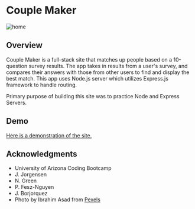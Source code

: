 # Couple Maker

![home](https://user-images.githubusercontent.com/25511541/36041494-f4ded7fa-0d85-11e8-9f60-973973ee0199.PNG)

## Overview

Couple Maker is a full-stack site that matches up people based on a 10-question survey results. The app takes in results from a user's survey, and compares their answers with those from other users to find and display the best match. This app uses Node.js server which utilizes Express.js framework to handle routing.  

Primary purpose of building this site was to practice Node and Express Servers.  

## Demo
[Here is a demonstration of the site.](http://shielded-castle-38951.herokuapp.com/)

## Acknowledgments

* University of Arizona Coding Bootcamp
* J. Jorgensen
* N. Green
* P. Fesz-Nguyen
* J. Borjorquez
* Photo by Ibrahim Asad from 
[Pexels](https://www.pexels.com/photo/couple-standing-in-the-seashore-hugging-each-other-during-sunset-169215/)
